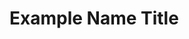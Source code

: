 # Example Name Title


<!-- Welcome to your new Espresso example! -->

<!-- Following along with the 
[contributor guide](http://localhost:8000/contributor_guide/new_contrib.html#add-your-own-espresso-problem) 
to get started. -->

<!-- Please write anything you'd like to explain about the forward problem here -->
